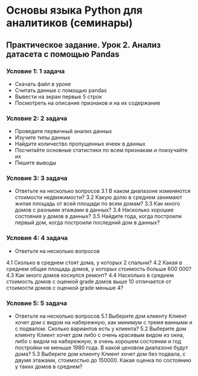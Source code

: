 # Основы языка Python для аналитиков (семинары)

## Практическое задание. Урок 2. Анализ датасета с помощью Pandas

### Условие 1: 1 задача

* Скачать файл в уроке
* Считать данные с помощью pandas
* Вывести на экран первые 5 строк
* Посмотреть на описание признаков и на их содержание

### Условие 2: 2 задача

* Проведите первичный анализ данных
* Изучите типы данных
* Найдите количество пропущенных ячеек в данных
* Посчитайте основные статистики по всем признакам и поизучайте их
* Пишите выводы
  
### Условие 3: 3 задача

* Ответьте на несколько вопросов
3.1 В каком диапазоне изменяются стоимости недвижимости?
3.2 Какую долю в среднем занимают жилая площадь от всей площади по всем домам?
3.3 Как много домов с разными этажами в данных?
3.4 Насколько хорошие состояния у домов в данных?
3.5 Найдите года, когда построили первый дом, когда построили последний дом в данных?

### Условие 4: 4 задача

* Ответьте на несколько вопросов

4.1 Сколько в среднем стоят дома, у которых 2 спальни?
4.2 Какая в среднем общая площадь домов, у которых стоимость больше 600 000?
4.3 Как много домов коснулся ремонт?
4.4 Насколько в среднем стоимость домов с оценкой grade домов выше 10 отличается от стоимости домов с оценкой grade меньше 4?

### Условие 5: 5 задача

* Ответьте на несколько вопросов
5.1 Выберите дом клиенту
Клиент хочет дом с видом на набережную, как минимум с тремя ванными и с подвалом. Сколько вариантов есть у клиента?
5.2 Выберите дом клиенту
Клиент хочет дом либо с очень красивым видом из окна, либо с видом на набережную, в очень хорошем состоянии и год постройки не меньше 1980 года. В какой ценовом диапазоне будут дома?
5.3 Выберите дом клиенту
Клиент хочет дом без подвала, с двумя этажами, стоимостью до 150000. Какая оценка по состоянию у таких домов в среднем?

